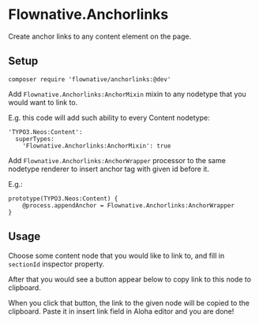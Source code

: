 # Flownative.Anchorlinks

Create anchor links to any content element on the page.

## Setup

```
composer require 'flownative/anchorlinks:@dev'
```

Add `Flownative.Anchorlinks:AnchorMixin` mixin to any nodetype that you would want to link to.

E.g. this code will add such ability to every Content nodetype:

```
'TYPO3.Neos:Content':
  superTypes:
    'Flownative.Anchorlinks:AnchorMixin': true
```

Add `Flownative.Anchorlinks:AnchorWrapper` processor to the same nodetype renderer to insert anchor tag with given id before it.

E.g.:

```
prototype(TYPO3.Neos:Content) {
	@process.appendAnchor = Flownative.Anchorlinks:AnchorWrapper
}
```

## Usage

Choose some content node that you would like to link to, and fill in `sectionId` inspector property.

After that you would see a button appear below to copy link to this node to clipboard.

When you click that button, the link to the given node will be copied to the clipboard. Paste it in insert link field in Aloha editor and you are done!
